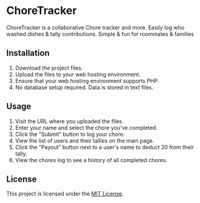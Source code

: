 # ChoreTracker
ChoreTracker is a collaborative Chore tracker and more. Easily log who washed dishes &amp; tally contributions. Simple &amp; fun for roommates &amp; families

## Installation

1. Download the project files.
2. Upload the files to your web hosting environment.
3. Ensure that your web hosting environment supports PHP.
4. No database setup required. Data is stored in text files.

## Usage

1. Visit the URL where you uploaded the files.
2. Enter your name and select the chore you've completed.
3. Click the "Submit" button to log your chore.
4. View the list of users and their tallies on the main page.
5. Click the "Payout" button next to a user's name to deduct 20 from their tally.
6. View the chores log to see a history of all completed chores.

## License

This project is licensed under the [MIT License](LICENSE).
